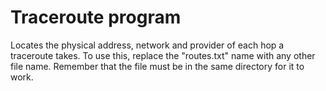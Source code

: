# Traceroute program
Locates the physical address, network and provider of each hop a traceroute takes.
To use this, replace the "routes.txt" name with any other file name. Remember that the file must be in the same directory for it to work.

